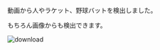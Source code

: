 動画から人やラケット、野球バットを検出しました。

もちろん画像からも検出できます。




![download](https://user-images.githubusercontent.com/40009632/58109095-f48d9900-7c27-11e9-8846-c74c0b6f744c.png)













